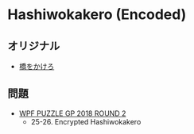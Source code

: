 # Hashiwokakero (Encoded)

## オリジナル
- [橋をかけろ](hashiwokakero.md)

## 問題
- [WPF PUZZLE GP 2018 ROUND 2](../questions/wpfpgp2018-2.md)
	- 25-26. Encrypted Hashiwokakero
